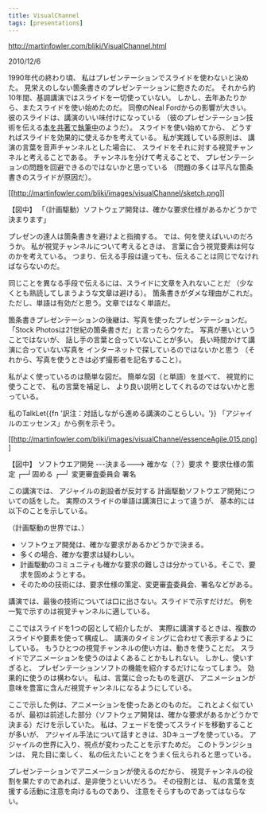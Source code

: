```yaml
---
title: VisualChannel
tags: [presentations]
---
```


http://martinfowler.com/bliki/VisualChannel.html

2010/12/6


















1990年代の終わり頃、
私はプレゼンテーションでスライドを使わないと決めた。
見栄えのしない箇条書きのプレゼンテーションに飽きたのだ。
それから約10年間、基調講演ではスライドを一切使っていない。
しかし、去年あたりから、またスライドを使い始めたのだ。
同僚のNeal Fordからの影響が大きい。
彼のスライドは、講演のいい味付けになっている
（彼のプレゼンテーション技術を伝える[本を共著で執筆中](http://presentationpatterns.com/)のようだ）。
スライドを使い始めてから、
どうすればスライドを効果的に使えるかを考えている。
私が実践している原則は、
講演の言葉を音声チャンネルとした場合に、
スライドをそれに対する視覚チャンネルと考えることである。
チャンネルを分けて考えることで、
プレゼンテーションの問題を回避できるのではないかと思っている
（問題の多くは平凡な箇条書きのスライドが原因だ）。

[[http://martinfowler.com/bliki/images/visualChannel/sketch.png]]


 【図中】
 「（計画駆動）ソフトウェア開発は、確かな要求仕様があるかどうかで決まります」










プレゼンの達人は箇条書きを避けよと指摘する。
では、何を使えばいいのだろうか。
私が視覚チャンネルについて考えるときは、
言葉に合う視覚要素は何なのかを考えている。
つまり、伝える手段は違っても、伝えることは同じでなければならないのだ。









同じことを異なる手段で伝えるには、スライドに文章を入れないことだ
（少なくとも熟読してしまうような文章は避ける）。
箇条書きがダメな理由がこれだ。
ただし、単語は有効だと思う。文章ではなく単語だ。













箇条書きプレゼンテーションの後継は、写真を使ったプレゼンテーションだ。
「Stock Photosは21世紀の箇条書きだ」と言ったらウケた。
写真が悪いということではないが、
話し手の言葉と合っていないことが多い。
長い時間かけて講演に合っていない写真を
インターネットで探しているのではないかと思う
（それから、写真を使うときは必ず撮影者を記名すること）。







私がよく使っているのは簡単な図だ。
簡単な図（と単語）を並べて、
視覚的に使うことで、
私の言葉を補足し、
より良い説明としてくれるのではないかと思っている。




私のTalkLet{{fn '訳注：対話しながら進める講演のことらしい。'}}
「アジャイルのエッセンス」から例を示そう。

[[http://martinfowler.com/bliki/images/visualChannel/essenceAgile.015.png]]

 【図中】
 ソフトウエア開発 ---決まる---> 確かな（？）要求
                                  ↑
 要求仕様の策定               ┌─┘固める
                          ┌─┘
             変更審査委員会
                                      署名








この講演では、
アジャイルの創設者が反対する
計画駆動ソフトウエア開発についての話をした。
実際のスライドの単語は講演日によって違うが、
基本的には以下のことを示している。



（計画駆動の世界では、）






* ソフトウェア開発は、確かな要求があるかどうかで決まる。
* 多くの場合、確かな要求は疑わしい。
* 計画駆動のコミュニティも確かな要求の難しさは分かっている。そこで、要求を固めようとする。
* そのための技術には、要求仕様の策定、変更審査委員会、署名などがある。






講演では、最後の技術については口に出さない。スライドで示すだけだ。
例を一覧で示すのは視覚チャンネルに適している。



















ここではスライドを1つの図として紹介したが、
実際に講演するときは、複数のスライドや要素を使って構成し、
講演のタイミングに合わせて表示するようにしている。
もうひとつの視覚チャンネルの使い方は、動きを使うことだ。
スライドでアニメーションを使うのはよくあることかもしれない。
しかし、使いすぎると、
プレゼンテーションソフトの機能を紹介するだけになってしまう。
効果的に使うのは構わない。
私は、言葉に合ったものを選び、
アニメーションが意味を豊富に含んだ視覚チャンネルになるようにしている。




















ここで示した例は、アニメーションを使ったあとのものだ。
これとよく似ているが、最初は前述した部分（ソフトウェア開発は、確かな要求があるかどうかで決まる）だけを示していた。
私は、フェードを使ってスライドを移動することが多いが、
アジャイル手法について話すときは、3Dキューブを使っている。
アジャイルの世界に入り、視点が変わったことを示すためだ。
このトランジションは、
見た目に楽しく、
私の伝えたいことをうまく伝えられると思っている。












プレゼンテーションでアニメーションが使えるのだから、
視覚チャンネルの役割を果たすのであれば、是非使うといいだろう。
その役割とは、
私の言葉を支援する活動に注意を向けるものであり、
注意をそらすものであってはならない。
